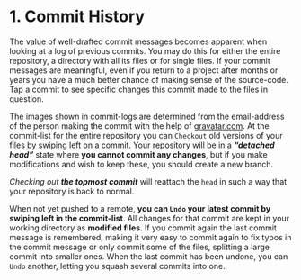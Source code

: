 # 1. Commit History

The value of well-drafted commit messages becomes apparent when looking at a log of previous commits. You may do this for either the entire repository, a directory with all its files or for single files. If your commit messages are meaningful, even if you return to a project after months or years you have a much better chance of making sense of the source-code. Tap a commit to see specific changes this commit made to the files in question.

The images shown in commit-logs are determined from the email-address of the person making the commit with the help of [gravatar.com](http://gravatar.com/). At the commit-list for the entire repository you can `Checkout` old versions of your files by swiping left on a commit. Your repository will be in a ***“detached head”*** state where **you cannot commit any changes**, but if you make modifications and wish to keep these, you should create a new branch.

*Checking out **the topmost commit*** will reattach the `head` in such a way that your repository is back to normal.

When not yet pushed to a remote, **you can `Undo` your latest commit by swiping left in the commit-list**. All changes for that commit are kept in your working directory as **modified files**. If you commit again the last commit message is remembered, making it very easy to commit again to fix typos in the commit message or only commit some of the files, splitting a large commit into smaller ones. When the last commit has been undone, you can `Undo` another, letting you squash several commits into one.
